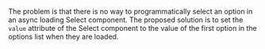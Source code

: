 The problem is that there is no way to programmatically select an option in an async loading Select component. The proposed solution is to set the `value` attribute of the Select component to the value of the first option in the options list when they are loaded.
